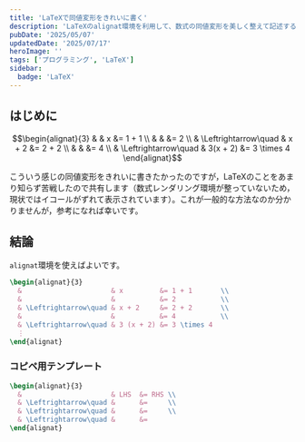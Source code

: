 ```yaml
---
title: 'LaTeXで同値変形をきれいに書く'
description: 'LaTeXのalignat環境を利用して、数式の同値変形を美しく整えて記述する方法を具体例とともに解説します。LaTeX初心者にも分かりやすく、コピペ用のテンプレートも紹介しています。（Qiitaのアーカイブ）'
pubDate: '2025/05/07'
updatedDate: '2025/07/17'
heroImage: ''
tags: ['プログラミング', 'LaTeX']
sidebar:
  badge: 'LaTeX'
---
```


## はじめに
```math
\begin{alignat}{3}
  &                      & x         &= 1 + 1       \\
  &                      &           &= 2           \\
  & \Leftrightarrow\quad & x + 2     &= 2 + 2       \\
  &                      &           &= 4           \\
  & \Leftrightarrow\quad & 3(x + 2)  &= 3 \times 4
\end{alignat}
```
こういう感じの同値変形をきれいに書きたかったのですが，LaTeXのことをあまり知らず苦戦したので共有します（数式レンダリング環境が整っていないため，現状ではイコールがずれて表示されています）。これが一般的な方法なのか分かりませんが，参考になれば幸いです。

## 結論
`alignat`環境を使えばよいです。

```latex
\begin{alignat}{3}
  &                      & x         &= 1 + 1       \\
  &                      &           &= 2           \\
  & \Leftrightarrow\quad & x + 2     &= 2 + 2       \\
  & 　　　　　　　　　　　　 & 　　　     &= 4           \\
  & \Leftrightarrow\quad & 3 (x + 2) &= 3 \times 4
  ⋮
\end{alignat}
```

### コピペ用テンプレート

```latex
\begin{alignat}{3}
  &                      & LHS  &= RHS \\
  & \Leftrightarrow\quad &      &=     \\
  & \Leftrightarrow\quad &      &=     \\
  & \Leftrightarrow\quad &      &=     
\end{alignat}
```
